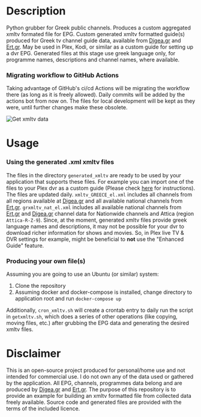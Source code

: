 # Description

Python grubber for Greek public channels. Produces a custom aggregated xmltv formated file for EPG. Custom generated xmltv formatted guide(s) produced for Greek tv channel guide data, available from [Digea.gr][digeagr
] and [Ert.gr][ertgr]. May be used in Plex, Kodi, or similar as a custom guide for setting up a dvr EPG. Generated files at this stage use greek language only, for programme names, descriptions and channel names, where available.

### Migrating workflow to GitHub Actions

Taking advantage of GitHub's ci/cd Actions will be migrating the workflow there (as long as it is freely allowed). Daily commits will be added by the actions bot from now on. The files for local development will be kept as they were, until further changes make these obsolete.

![Get xmltv data](https://github.com/chrisliatas/greek-xmltv/workflows/Get%20xmltv%20data/badge.svg)

# Usage

### Using the generated .xml xmltv files

The files in the directory `generated_xmltv` are ready to be used by your application that supports these files. For
 example you can import one of the files to your Plex dvr as a custom guide (Please check [here][Plexguide] for
  instructions). The files are updated daily. `xmltv_GREECE_el.xml` includes all channels from all regions available
   at [Digea.gr][digeagr] and all available national channels from [Ert.gr][ertgr]. `grxmltv_nat_el.xml` includes all
    available national channels from [Ert.gr][ertgr] and [Digea.gr][digeagr] channel data for Nationwide channels and
     Attica (region `Attica-R-Z-9`).
Since, at the moment, generated xmltv files provide greek language names and descriptions, it may not be possible for your dvr to download richer information for shows and movies. So, in Plex live TV & DVR settings for example, might be beneficial to **not** use the "Enhanced Guide" feature.

### Producing your own file(s)

Assuming you are going to use an Ubuntu (or similar) system:

1. Clone the repository
2. Assuming docker and docker-compose is installed, change directory to application root and run
```docker-compose up```

Additionally, `cron_xmltv.sh` will create a crontab entry to daily run the script in `getxmltv.sh`, which does a
 series of other operations (like copying, moving files, etc.) after grubbing the EPG data and generating the desired
  xmltv files.

# Disclaimer

This is an open-source project produced for personal/home use and not intended for commercial use. I do not own
 any of the  data used or gathered by the application. All EPG, channels, programmes data belong and are produced by
  [Digea.gr][digeagr] and [Ert.gr][ertgr]. The purpose of this repository is to provide an example for building an
  xmltv formatted file from collected data freely available. Source code and generated files are provided with the
   terms of the included licence.

[Plexguide]: https://support.plex.tv/articles/using-an-xmltv-guide/
[digeagr]: https://www.digea.gr/EPG/
[ertgr]: https://program.ert.gr/
